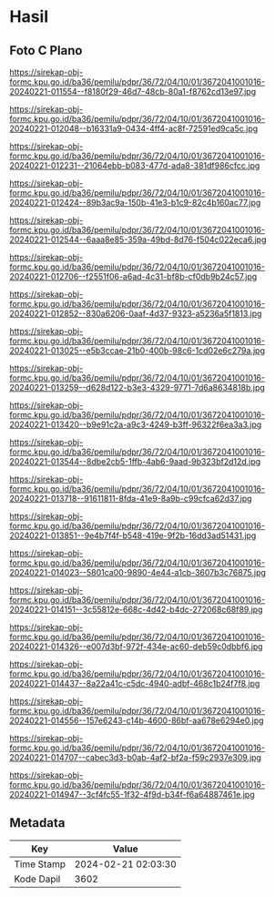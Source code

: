 # Hasil

## Foto C Plano

https://sirekap-obj-formc.kpu.go.id/ba36/pemilu/pdpr/36/72/04/10/01/3672041001016-20240221-011554--f8180f29-46d7-48cb-80a1-f8762cd13e97.jpg

https://sirekap-obj-formc.kpu.go.id/ba36/pemilu/pdpr/36/72/04/10/01/3672041001016-20240221-012048--b16331a9-0434-4ff4-ac8f-72591ed9ca5c.jpg

https://sirekap-obj-formc.kpu.go.id/ba36/pemilu/pdpr/36/72/04/10/01/3672041001016-20240221-012231--21064ebb-b083-477d-ada8-381df986cfcc.jpg

https://sirekap-obj-formc.kpu.go.id/ba36/pemilu/pdpr/36/72/04/10/01/3672041001016-20240221-012424--89b3ac9a-150b-41e3-b1c9-82c4b160ac77.jpg

https://sirekap-obj-formc.kpu.go.id/ba36/pemilu/pdpr/36/72/04/10/01/3672041001016-20240221-012544--6aaa8e85-359a-49bd-8d76-f504c022eca6.jpg

https://sirekap-obj-formc.kpu.go.id/ba36/pemilu/pdpr/36/72/04/10/01/3672041001016-20240221-012706--f2551f06-a6ad-4c31-bf8b-cf0db9b24c57.jpg

https://sirekap-obj-formc.kpu.go.id/ba36/pemilu/pdpr/36/72/04/10/01/3672041001016-20240221-012852--830a6206-0aaf-4d37-9323-a5236a5f1813.jpg

https://sirekap-obj-formc.kpu.go.id/ba36/pemilu/pdpr/36/72/04/10/01/3672041001016-20240221-013025--e5b3ccae-21b0-400b-98c6-1cd02e6c279a.jpg

https://sirekap-obj-formc.kpu.go.id/ba36/pemilu/pdpr/36/72/04/10/01/3672041001016-20240221-013259--d628d122-b3e3-4329-9771-7d6a8634818b.jpg

https://sirekap-obj-formc.kpu.go.id/ba36/pemilu/pdpr/36/72/04/10/01/3672041001016-20240221-013420--b9e91c2a-a9c3-4249-b3ff-96322f6ea3a3.jpg

https://sirekap-obj-formc.kpu.go.id/ba36/pemilu/pdpr/36/72/04/10/01/3672041001016-20240221-013544--8dbe2cb5-1ffb-4ab6-9aad-9b323bf2d12d.jpg

https://sirekap-obj-formc.kpu.go.id/ba36/pemilu/pdpr/36/72/04/10/01/3672041001016-20240221-013718--91611811-8fda-41e9-8a9b-c99cfca62d37.jpg

https://sirekap-obj-formc.kpu.go.id/ba36/pemilu/pdpr/36/72/04/10/01/3672041001016-20240221-013851--9e4b7f4f-b548-419e-9f2b-16dd3ad51431.jpg

https://sirekap-obj-formc.kpu.go.id/ba36/pemilu/pdpr/36/72/04/10/01/3672041001016-20240221-014023--5801ca00-9890-4e44-a1cb-3607b3c76875.jpg

https://sirekap-obj-formc.kpu.go.id/ba36/pemilu/pdpr/36/72/04/10/01/3672041001016-20240221-014151--3c55812e-668c-4d42-b4dc-272068c68f89.jpg

https://sirekap-obj-formc.kpu.go.id/ba36/pemilu/pdpr/36/72/04/10/01/3672041001016-20240221-014326--e007d3bf-972f-434e-ac60-deb59c0dbbf6.jpg

https://sirekap-obj-formc.kpu.go.id/ba36/pemilu/pdpr/36/72/04/10/01/3672041001016-20240221-014437--8a22a41c-c5dc-4940-adbf-468c1b24f7f8.jpg

https://sirekap-obj-formc.kpu.go.id/ba36/pemilu/pdpr/36/72/04/10/01/3672041001016-20240221-014556--157e6243-c14b-4600-86bf-aa678e6294e0.jpg

https://sirekap-obj-formc.kpu.go.id/ba36/pemilu/pdpr/36/72/04/10/01/3672041001016-20240221-014707--cabec3d3-b0ab-4af2-bf2a-f59c2937e309.jpg

https://sirekap-obj-formc.kpu.go.id/ba36/pemilu/pdpr/36/72/04/10/01/3672041001016-20240221-014947--3cf4fc55-1f32-4f9d-b34f-f6a64887461e.jpg


## Metadata

| Key        | Value               |
| ---------- | ------------------- |
| Time Stamp | 2024-02-21 02:03:30 |
| Kode Dapil | 3602                |



